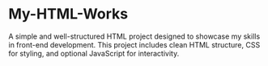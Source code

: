 # My-HTML-Works
A simple and well-structured HTML project designed to showcase my skills in front-end development. This project includes clean HTML structure, CSS for styling, and optional JavaScript for interactivity.
